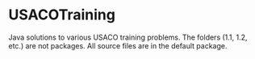 # USACOTraining
Java solutions to various USACO training problems.
The folders (1.1, 1.2, etc.) are not packages. 
All source files are in the default package.
